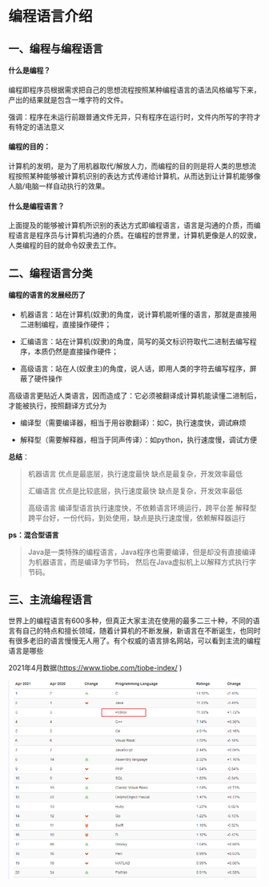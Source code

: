 # 编程语言介绍

## 一、编程与编程语言

#### 什么是编程？

编程即程序员根据需求把自己的思想流程按照某种编程语言的语法风格编写下来，产出的结果就是包含一堆字符的文件。

强调：程序在未运行前跟普通文件无异，只有程序在运行时，文件内所写的字符才有特定的语法意义　

#### 编程的目的：

计算机的发明，是为了用机器取代/解放人力，而编程的目的则是将人类的思想流程按照某种能够被计算机识别的表达方式传递给计算机，从而达到让计算机能够像人脑/电脑一样自动执行的效果。

#### 什么是编程语言？

上面提及的能够被计算机所识别的表达方式即编程语言，语言是沟通的介质，而编程语言是程序员与计算机沟通的介质。在编程的世界里，计算机更像是人的奴隶，人类编程的目的就命令奴隶去工作。



## 二、编程语言分类

#### 编程的语言的发展经历了

- 机器语言：站在计算机(奴隶)的角度，说计算机能听懂的语言，那就是直接用二进制编程，直接操作硬件；

- 汇编语言：站在计算机(奴隶)的角度，简写的英文标识符取代二进制去编写程序，本质仍然是直接操作硬件；

- 高级语言：站在人(奴隶主)的角度，说人话，即用人类的字符去编写程序，屏蔽了硬件操作

高级语言更贴近人类语言，因而造成了：它必须被翻译成计算机能读懂二进制后，才能被执行，按照翻译方式分为

- 编译型（需要编译器，相当于用谷歌翻译）：如C，执行速度快，调试麻烦

- 解释型（需要解释器，相当于同声传译）：如python，执行速度慢，调试方便

**总结**：

> 机器语言
> 优点是最底层，执行速度最快
> 缺点是最复杂，开发效率最低
>
> 汇编语言
> 优点是比较底层，执行速度最快
> 缺点是复杂，开发效率最低
>
> 高级语言
> 编译型语言执行速度快，不依赖语言环境运行，跨平台差
> 解释型跨平台好，一份代码，到处使用，缺点是执行速度慢，依赖解释器运行

**ps：混合型语言**

> Java是一类特殊的编程语言，Java程序也需要编译，但是却没有直接编译为机器语言，而是编译为字节码，
> 然后在Java虚拟机上以解释方式执行字节码。



## 三、主流编程语言

世界上的编程语言有600多种，但真正大家主流在使用的最多二三十种，不同的语言有自己的特点和擅长领域，随着计算机的不断发展，新语言在不断诞生，也同时有很多老旧的语言慢慢无人用了。有个权威的语言排名网站，可以看到主流的编程语言是哪些

2021年4月数据(https://www.tiobe.com/tiobe-index/ )

![image-20210419151807667](1.编程语言介绍.assets/image-20210419151807667.png)
